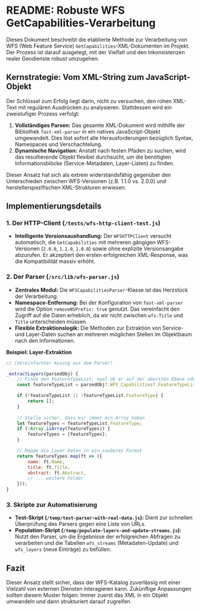 # README: Robuste WFS GetCapabilities-Verarbeitung

Dieses Dokument beschreibt die etablierte Methode zur Verarbeitung von WFS (Web Feature Service) `GetCapabilities`-XML-Dokumenten im Projekt. Der Prozess ist darauf ausgelegt, mit der Vielfalt und den Inkonsistenzen realer Geodienste robust umzugehen.

## Kernstrategie: Vom XML-String zum JavaScript-Objekt

Der Schlüssel zum Erfolg liegt darin, nicht zu versuchen, den rohen XML-Text mit regulären Ausdrücken zu analysieren. Stattdessen wird ein zweistufiger Prozess verfolgt:

1.  **Vollständiges Parsen:** Das gesamte XML-Dokument wird mithilfe der Bibliothek `fast-xml-parser` in ein natives JavaScript-Objekt umgewandelt. Dies löst sofort alle Herausforderungen bezüglich Syntax, Namespaces und Verschachtelung.
2.  **Dynamische Navigation:** Anstatt nach festen Pfaden zu suchen, wird das resultierende Objekt flexibel durchsucht, um die benötigten Informationsblöcke (Service-Metadaten, Layer-Listen) zu finden.

Dieser Ansatz hat sich als extrem widerstandsfähig gegenüber den Unterschieden zwischen WFS-Versionen (z.B. 1.1.0 vs. 2.0.0) und herstellerspezifischen XML-Strukturen erwiesen.

## Implementierungsdetails

### 1. Der HTTP-Client (`/tests/wfs-http-client-test.js`)

-   **Intelligente Versionsaushandlung:** Der `WFSHTTPClient` versucht automatisch, die `GetCapabilities` mit mehreren gängigen WFS-Versionen (`2.0.0`, `1.1.0`, `1.0.0`) sowie ohne explizite Versionsangabe abzurufen. Er akzeptiert den ersten erfolgreichen XML-Response, was die Kompatibilität massiv erhöht.

### 2. Der Parser (`/src/lib/wfs-parser.js`)

-   **Zentrales Modul:** Die `WFSCapabilitiesParser`-Klasse ist das Herzstück der Verarbeitung.
-   **Namespace-Entfernung:** Bei der Konfiguration von `fast-xml-parser` wird die Option `removeNSPrefix: true` genutzt. Das vereinfacht den Zugriff auf die Daten erheblich, da wir nicht zwischen `wfs:Title` und `Title` unterscheiden müssen.
-   **Flexible Extraktionslogik:** Die Methoden zur Extraktion von Service- und Layer-Daten suchen an mehreren möglichen Stellen im Objektbaum nach den Informationen.

**Beispiel: Layer-Extraktion**

```javascript
// (Vereinfachter Auszug aus dem Parser)

_extractLayers(parsedObj) {
    // Finde den FeatureTypeList, egal ob er auf der obersten Ebene oder innerhalb von WFS_Capabilities liegt
    const featureTypeList = parsedObj?.WFS_Capabilities?.FeatureTypeList || parsedObj?.FeatureTypeList || null;

    if (!featureTypeList || !featureTypeList.FeatureType) {
        return [];
    }
    
    // Stelle sicher, dass wir immer ein Array haben
    let featureTypes = featureTypeList.FeatureType;
    if (!Array.isArray(featureTypes)) {
        featureTypes = [featureTypes];
    }

    // Mappe die Layer-Daten in ein sauberes Format
    return featureTypes.map(ft => ({
        name: ft.Name,
        title: ft.Title,
        abstract: ft.Abstract,
        // ... weitere Felder
    }));
}
```

### 3. Skripte zur Automatisierung

-   **Test-Skript (`/temp/test-parser-with-real-data.js`):** Dient zur schnellen Überprüfung des Parsers gegen eine Liste von URLs.
-   **Population-Skript (`/temp/populate-layers-and-update-streams.js`):** Nutzt den Parser, um die Ergebnisse der erfolgreichen Abfragen zu verarbeiten und die Tabellen `wfs_streams` (Metadaten-Update) und `wfs_layers` (neue Einträge) zu befüllen.

## Fazit

Dieser Ansatz stellt sicher, dass der WFS-Katalog zuverlässig mit einer Vielzahl von externen Diensten interagieren kann. Zukünftige Anpassungen sollten diesem Muster folgen: Immer zuerst das XML in ein Objekt umwandeln und dann strukturiert darauf zugreifen.

